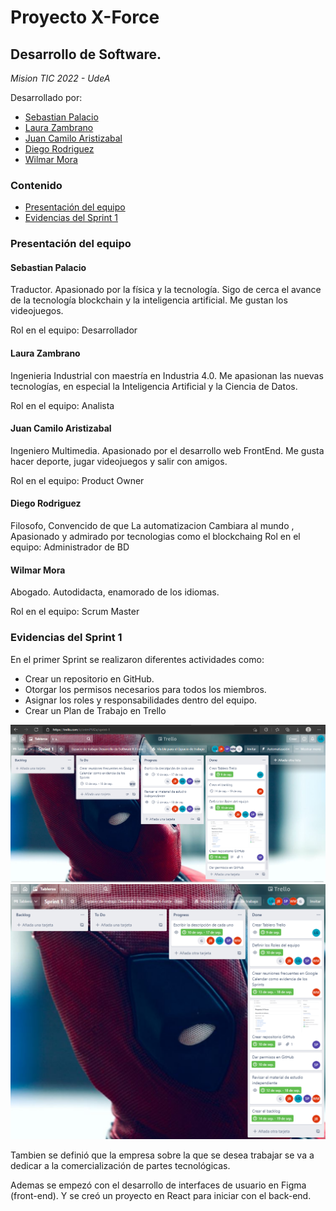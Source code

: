# Proyecto X-Force
## Desarrollo de Software. 
*Mision TIC 2022 - UdeA*

Desarrollado por:
* [Sebastian Palacio](https://github.com/SebasGrammar/Proyecto#sebastian-palacio)
* [Laura Zambrano](https://github.com/SebasGrammar/Proyecto#laura-zambrano)
* [Juan Camilo Aristizabal](https://github.com/SebasGrammar/Proyecto#juan-camilo-aristizabal)
* [Diego Rodriguez](https://github.com/SebasGrammar/Proyecto#diego-rodriguez)
* [Wilmar Mora](https://github.com/SebasGrammar/Proyecto#wilmar-mora)

### Contenido
- [Presentación del equipo](https://github.com/SebasGrammar/Proyecto#presentaci%C3%B3n-del-equipo)
- [Evidencias del Sprint 1](https://github.com/SebasGrammar/Proyecto#Evidencias-del-Sprint-1)

### Presentación del equipo
#### Sebastian Palacio
Traductor. Apasionado por la física y la tecnología. Sigo de cerca el avance de la tecnología blockchain y la inteligencia artificial. Me gustan los videojuegos.

Rol en el equipo: Desarrollador

#### Laura Zambrano
Ingenieria Industrial con maestría en Industria 4.0. Me apasionan las nuevas tecnologías, en especial la Inteligencia Artificial y la Ciencia de Datos.

Rol en el equipo: Analista

#### Juan Camilo Aristizabal
Ingeniero Multimedia. Apasionado por el desarrollo web FrontEnd. Me gusta hacer deporte, jugar videojuegos
y salir con amigos.

Rol en el equipo: Product Owner

#### Diego Rodriguez
Filosofo,  Convencido de que  La automatizacion Cambiara al mundo , Apasionado y admirado por tecnologias como el blockchaing
Rol en el equipo: Administrador de BD

#### Wilmar Mora
Abogado. Autodidacta, enamorado de los idiomas. 

Rol en el equipo: Scrum Master

### Evidencias del Sprint 1
En el primer Sprint se realizaron diferentes actividades como:
- Crear un repositorio en GitHub.
- Otorgar los permisos necesarios para todos los miembros.
- Asignar los roles y responsabilidades dentro del equipo.
- Crear un Plan de Trabajo en Trello

[![Trello Sprint 1](/imagenes/trelloSemana1.PNG)](https://trello.com/b/cntmPM2a/sprint-1)
[![Trello Sprint 2](/imagenes/trelloSem2.PNG)](https://trello.com/b/cntmPM2a)

Tambien se definió que la empresa sobre la que se desea trabajar se va a dedicar a la comercialización de partes tecnológicas.

Ademas se empezó con el desarrollo de interfaces de usuario en Figma (front-end). Y se creó un proyecto en React para iniciar con el back-end.
